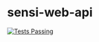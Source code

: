 # sensi-web-api

[![Tests Passing](https://github.com/sensiflow/sensi-web-api/workflows/Java%20CI%20with%20Gradle/badge.svg)](https://github.com/sensiflow/sensi-web-api/actions/workflows/check.yml)
